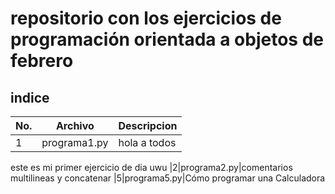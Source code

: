 # repositorio con los ejercicios de programación orientada a objetos de febrero 

## indice

|No.|Archivo|Descripcion|
|--|--|--|
|1|programa1.py|hola a todos
este es mi primer ejercicio de dia uwu
|2|programa2.py|comentarios multilineas y concatenar
|5|programa5.py|Cómo programar una Calculadora 